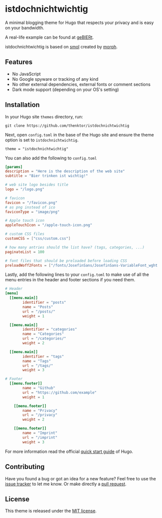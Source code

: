 # istdochnichtwichtig

A minimal blogging theme for Hugo that respects your privacy and is easy on your bandwidth.

A real-life example can be found at [geBIERt](https://www.gebiert.de).

istdochnichtwichtig is based on [smol](https://github.com/colorchestra/smol) created by [morph](https://morph.sh/).


## Features

- No JavaScript
- No Google spyware or tracking of any kind
- No other external dependencies, external fonts or comment sections
- Dark mode support (depending on your OS's setting)

## Installation

In your Hugo site `themes` directory, run:

```
git clone https://github.com/thenktor/istdochnichtwichtig
```

Next, open `config.toml` in the base of the Hugo site and ensure the theme option is set to `istdochnichtwichtig`.

```
theme = "istdochnichtwichtig"
```

You can also add the following to `config.toml`

```toml
[params]
description = "Here is the description of the web site"
subtitle = "Bier trinken ist wichtig!"

# web site logo besides title
logo = "/logo.png"

# favicon
favicon = "/favicon.png"
# as png instead of ico
faviconType = "image/png"

# Apple touch icon
appleTouchIcon = "/apple-touch-icon.png"

# custom CSS files
customCSS = ["css/custom.css"]

# how many antries should the list have? (tags, categories, ...)
paginateList = 100

# font files that should be preloaded before loading CSS
preloadWoff2Fonts = ["/fonts/JosefinSans/JosefinSans-VariableFont_wght.woff2", "/fonts/Jost/Jost-400-Book.woff2"]
```

Lastly, add the following lines to your `config.toml` to make use of all the menu entries in the header and footer sections if you need them.

```toml
# Header
[menu]
  [[menu.main]]
        identifier = "posts"
        name = "Posts"
        url = "/posts/"
        weight = 1 

  [[menu.main]]
        identifier = "categories"
        name = "Categories"
        url = "/categories/"
        weight = 2 

  [[menu.main]]
        identifier = "tags"
        name = "Tags"
        url = "/tags/"
        weight = 3

# Footer
  [[menu.footer]]
        name = "Github"
        url = "https://github.com/example"
        weight = 1 

    [[menu.footer]]
        name = "Privacy"
        url = "/privacy"
        weight = 2 

    [[menu.footer]]
        name = "Imprint"
        url = "/imprint"
        weight = 3 

```

For more information read the official [quick start guide](https://gohugo.io/getting-started/quick-start/) of Hugo.

## Contributing

Have you found a bug or got an idea for a new feature? Feel free to use the [issue tracker](https://github.com/thenktor/istdochnichtwichtig/issues) to let me know. Or make directly a [pull request](https://github.com/thenktor/istdochnichtwichtig/pulls).

## License

This theme is released under the [MIT license](https://github.com/thenktor/istdochnichtwichtig/blob/master/LICENSE).
